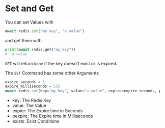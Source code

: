 # Set and Get
You can set Values with
```python
await redis.set("my_key", "a value")
```
and get them with
```python
print(await redis.get("my_key"))
#  a value
```
`GET` will return `None` if the key doesn't exist or is expired.

The `SET` Command has some other Arguments
```python
expire_seconds = 5
expire_milliseconds = 555
await redis.set(key="my_key", value="a value", expire=expire_seconds, pexpire=expire_milliseconds, exists=RAMBackend.SET_IF_EXIST)
```
- key: The Redis Key
- value: The Value
- expire: The Expire time in Seconds
- pexpire: The Expire time in Milliseconds
- exists: Exist Conditions